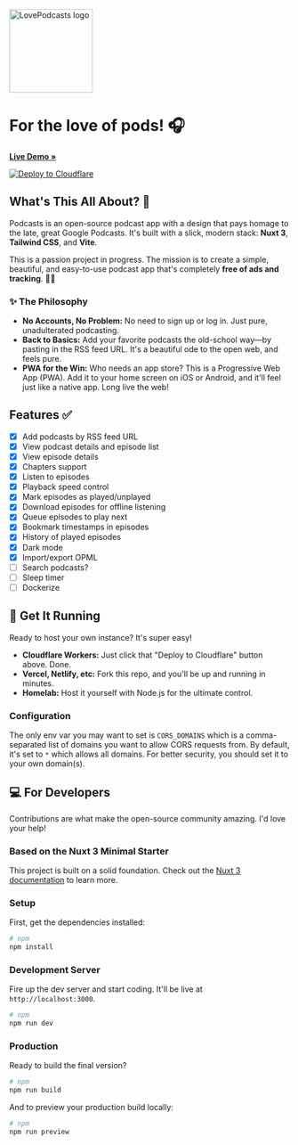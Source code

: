 <a href="https://nuxt.com">
  <img src="https://lovepodcasts.com/icon-horizontal.svg" alt="LovePodcasts logo" width="150">
</a>

# For the love of pods! 🎧

[**Live Demo »**](https://lovepodcasts.com)

[![Deploy to Cloudflare](https://deploy.workers.cloudflare.com/button)](https://deploy.workers.cloudflare.com/?url=https://github.com/JamieCurnow/Podcasts)

## What's This All About? 🤔

Podcasts is an open-source podcast app with a design that pays homage to the late, great Google Podcasts. It's built with a slick, modern stack: **Nuxt 3**, **Tailwind CSS**, and **Vite**.

This is a passion project in progress. The mission is to create a simple, beautiful, and easy-to-use podcast app that's completely **free of ads and tracking**. 🕵️‍♂️

### ✨ The Philosophy

- **No Accounts, No Problem:** No need to sign up or log in. Just pure, unadulterated podcasting.
- **Back to Basics:** Add your favorite podcasts the old-school way—by pasting in the RSS feed URL. It's a beautiful ode to the open web, and feels pure.
- **PWA for the Win:** Who needs an app store? This is a Progressive Web App (PWA). Add it to your home screen on iOS or Android, and it'll feel just like a native app. Long live the web!

## Features ✅

- [x] Add podcasts by RSS feed URL
- [x] View podcast details and episode list
- [x] View episode details
- [x] Chapters support
- [x] Listen to episodes
- [x] Playback speed control
- [x] Mark episodes as played/unplayed
- [x] Download episodes for offline listening
- [x] Queue episodes to play next
- [x] Bookmark timestamps in episodes
- [x] History of played episodes
- [x] Dark mode
- [x] Import/export OPML
- [ ] Search podcasts?
- [ ] Sleep timer
- [ ] Dockerize

## 🚀 Get It Running

Ready to host your own instance? It's super easy!

- **Cloudflare Workers:** Just click that "Deploy to Cloudflare" button above. Done.
- **Vercel, Netlify, etc:** Fork this repo, and you'll be up and running in minutes.
- **Homelab:** Host it yourself with Node.js for the ultimate control.

### Configuration

The only env var you may want to set is `CORS_DOMAINS` which is a comma-separated list of domains you want to allow CORS requests from. By default, it's set to `*` which allows all domains. For better security, you should set it to your own domain(s).

## 💻 For Developers

Contributions are what make the open-source community amazing. I'd love your help!

### Based on the Nuxt 3 Minimal Starter

This project is built on a solid foundation. Check out the [Nuxt 3 documentation](https://nuxt.com/docs/getting-started/introduction) to learn more.

### Setup

First, get the dependencies installed:

```bash
# npm
npm install
```

### Development Server

Fire up the dev server and start coding. It'll be live at `http://localhost:3000`.

```bash
# npm
npm run dev
```

### Production

Ready to build the final version?

```bash
# npm
npm run build
```

And to preview your production build locally:

```bash
# npm
npm run preview
```
